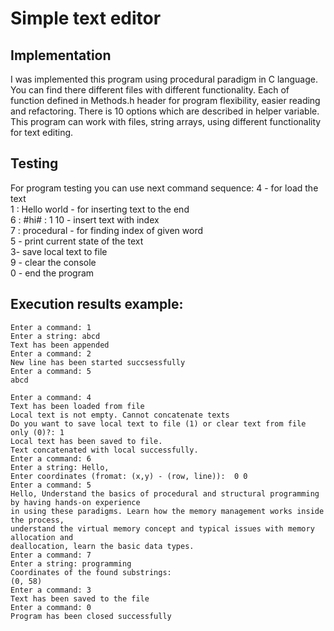 # Simple text editor 
## Implementation
I was implemented this program using procedural paradigm in C language.
You can find there different files with different functionality.
Each of function defined in Methods.h header for program flexibility, easier reading and refactoring.
There is 10 options which are described in helper variable.
This program can work with files, string arrays, using different functionality for text editing.
## Testing
For program testing you can use next command sequence:
4 - for load the text  
1 : Hello world - for inserting text to the end  
6 : #hi# : 1 10 - insert text with index  
7 : procedural - for finding index of given word  
5 - print current state of the text  
3- save local text to file  
9 - clear the console  
0 - end the program  

## Execution results example:
```
Enter a command: 1
Enter a string: abcd
Text has been appended
Enter a command: 2
New line has been started succsessfully
Enter a command: 5
abcd

Enter a command: 4
Text has been loaded from file
Local text is not empty. Cannot concatenate texts
Do you want to save local text to file (1) or clear text from file only (0)?: 1
Local text has been saved to file.
Text concatenated with local successfully.
Enter a command: 6
Enter a string: Hello,
Enter coordinates (fromat: (x,y) - (row, line)):  0 0
Enter a command: 5
Hello, Understand the basics of procedural and structural programming by having hands-on experience
in using these paradigms. Learn how the memory management works inside the process,
understand the virtual memory concept and typical issues with memory allocation and
deallocation, learn the basic data types.
Enter a command: 7
Enter a string: programming
Coordinates of the found substrings:
(0, 58)
Enter a command: 3
Text has been saved to the file
Enter a command: 0
Program has been closed successfully
```

